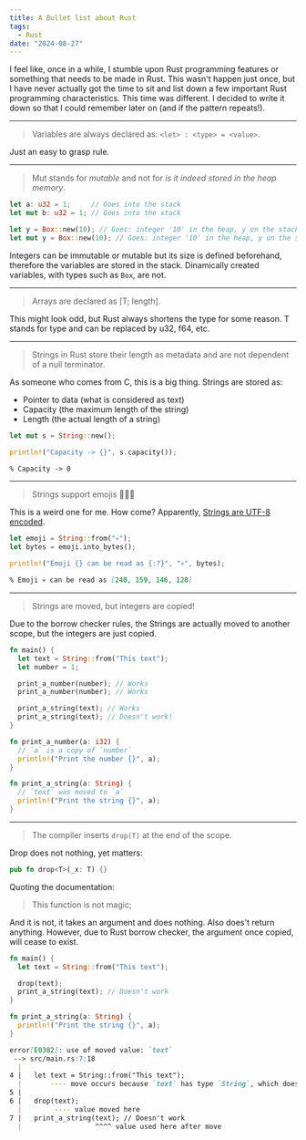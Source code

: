 ```yaml
---
title: A Bullet list about Rust
tags:
  - Rust
date: "2024-08-27"
---
```


I feel like, once in a while, I stumble upon Rust programming features or something that needs to be made in Rust. This wasn't happen just once, but I have never actually got the time to sit and list down a few important Rust programming characteristics. This time was different. I decided to write it down so that I could remember later on (and if the pattern repeats!).

---

> Variables are always declared as: `<let> : <type> = <value>`.

Just an easy to grasp rule.

---

> Mut stands for _mutable_ and not for _is it indeed stored in the heap memory_.

```Rust
let a: u32 = 1;     // Goes into the stack
let mut b: u32 = 1; // Goes into the stack

let y = Box::new(10); // Goes: integer '10' in the heap, y on the stack
let mut y = Box::new(10); // Goes: integer '10' in the heap, y on the stack
```

Integers can be immutable or mutable but its size is defined beforehand, therefore the variables are stored in the stack. Dinamically created variables, with types such as `Box`, are not.

---

> Arrays are declared as [T; length].

This might look odd, but Rust always shortens the type for some reason. T stands for type and can be replaced by u32, f64, etc.

---

> Strings in Rust store their length as metadata and are not dependent of a null terminator.

As someone who comes from C, this is a big thing. Strings are stored as:

- Pointer to data (what is considered as text)
- Capacity (the maximum length of the string)
- Length (the actual length of a string)

```Rust
let mut s = String::new();

println!("Capacity -> {}", s.capacity());
```

```md
% Capacity -> 0
```


---

> Strings support emojis 🤝🤌😤

This is a weird one for me. How come? Apparently, [Strings are UTF-8 encoded](https://doc.rust-lang.org/std/string/index.html).

```Rust
let emoji = String::from("💀");
let bytes = emoji.into_bytes();

println!("Emoji {} can be read as {:?}", "💀", bytes);
```

```md
% Emoji 💀 can be read as [240, 159, 146, 128]
```

---

> Strings are moved, but integers are copied!

Due to the borrow checker rules, the Strings are actually moved to another scope, but the integers are just copied.

```Rust
fn main() {
  let text = String::from("This text");
  let number = 1;

  print_a_number(number); // Works
  print_a_number(number); // Works

  print_a_string(text); // Works
  print_a_string(text); // Doesn't work!
}

fn print_a_number(a: i32) {
  // `a` is a copy of `number`
  println!("Print the number {}", a);
}

fn print_a_string(a: String) {
  // `text` was moved to `a`
  println!("Print the string {}", a);
}
```

---

> The compiler inserts `drop(T)` at the end of the scope.

Drop does not nothing, yet matters:

```Rust
pub fn drop<T>(_x: T) {}
```

Quoting the documentation:

> This function is not magic;

And it is not, it takes an argument and does nothing. Also does't return anything. However, due to Rust borrow checker, the argument once copied, will cease to exist.

```Rust
fn main() {
  let text = String::from("This text");

  drop(text);
  print_a_string(text); // Doesn't work
}

fn print_a_string(a: String) {
  println!("Print the string {}", a);
}
```

```md
error[E0382]: use of moved value: `text`
 --> src/main.rs:7:18
  |
4 |   let text = String::from("This text");
  |       ---- move occurs because `text` has type `String`, which does not implement the `Copy` trait
5 |
6 |   drop(text);
  |        ---- value moved here
7 |   print_a_string(text); // Doesn't work
  |                  ^^^^ value used here after move
```



